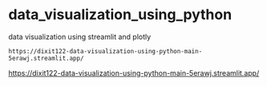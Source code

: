 # data_visualization_using_python
data visualization using streamlit and plotly

```
https://dixit122-data-visualization-using-python-main-5erawj.streamlit.app/
```

https://dixit122-data-visualization-using-python-main-5erawj.streamlit.app/
